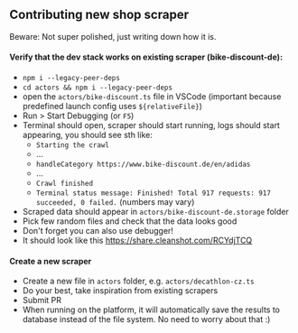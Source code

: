 ## Contributing new shop scraper

Beware: Not super polished, just writing down how it is.

#### Verify that the dev stack works on existing scraper (bike-discount-de):

- `npm i --legacy-peer-deps`
- `cd actors && npm i --legacy-peer-deps`
- open the `actors/bike-discount.ts` file in VSCode (important because predefined launch config uses `${relativeFile}`)
- Run > Start Debugging (or `F5`)
- Terminal should open, scraper should start running, logs should start appearing, you should see sth like:
  - `Starting the crawl`
  - ...
  - `handleCategory https://www.bike-discount.de/en/adidas`
  - ...
  - `Crawl finished`
  - `Terminal status message: Finished! Total 917 requests: 917 succeeded, 0 failed.` (numbers may vary)
- Scraped data should appear in `actors/bike-discount-de.storage` folder
- Pick few random files and check that the data looks good
- Don't forget you can also use debugger!
- It should look like this https://share.cleanshot.com/RCYdjTCQ

#### Create a new scraper

- Create a new file in `actors` folder, e.g. `actors/decathlon-cz.ts`
- Do your best, take inspiration from existing scrapers
- Submit PR
- When running on the platform, it will automatically save the results to database instead of the file system. No need to worry about that :)
